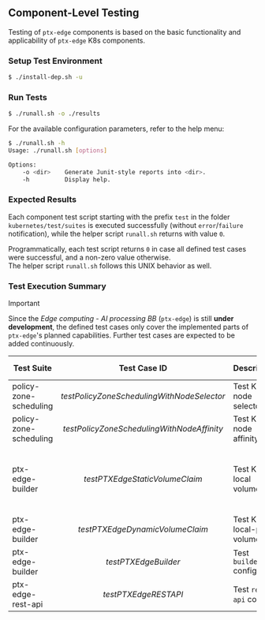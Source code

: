 ## Component-Level Testing

Testing of `ptx-edge` components is based on the basic functionality
and applicability of `ptx-edge` K8s components.

### Setup Test Environment

```bash
$ ./install-dep.sh -u
```

### Run Tests

```bash
$ ./runall.sh -o ./results
```

For the available configuration parameters, refer to the help menu:

```bash
$ ./runall.sh -h
Usage: ./runall.sh [options]

Options:
    -o <dir>    Generate Junit-style reports into <dir>.
    -h          Display help.
```

### Expected Results

Each component test script starting with the prefix `test` in the folder
`kubernetes/test/suites` is executed successfully (without `error`/`failure` notification),
while the helper script `runall.sh` returns with value `0`.

Programmatically, each test script returns `0` in case all defined test
cases were successful, and a non-zero value otherwise.\
The helper script `runall.sh` follows this UNIX behavior as well.

### Test Execution Summary

> [!IMPORTANT]
>
> Since the _Edge computing - AI processing BB_ (`ptx-edge`) is still
> **under development**, the defined test cases only cover the implemented
> parts of `ptx-edge`'s planned capabilities.
> Further test cases are expected to be added continuously.

| Test Suite             |                Test Case ID                | Description                | Expected Outcome                                                                         |   Actual Outcome   | Status  | Notes                                                |
|------------------------|:------------------------------------------:|----------------------------|------------------------------------------------------------------------------------------|:------------------:|:-------:|------------------------------------------------------|
| policy-zone-scheduling | _testPolicyZoneSchedulingWithNodeSelector_ | Test K8s node selector     | [test-report-policy-zone-scheduling.xml](results/test-report-policy-zone-scheduling.xml) | :heavy_check_mark: |   OK    |                                                      |
| policy-zone-scheduling | _testPolicyZoneSchedulingWithNodeAffinity_ | Test K8s node affinity     | [test-report-policy-zone-scheduling.xml](results/test-report-policy-zone-scheduling.xml) | :heavy_check_mark: |   OK    |                                                      |
| ptx-edge-builder       |       _testPTXEdgeStaticVolumeClaim_       | Test K8s local volume      | [test-report-ptx-edge-builder.xml](results/test-report-ptx-edge-builder.xml)             | :heavy_check_mark: | SKIPPED | Static volumes not supported in **K3s** `local-path` |
| ptx-edge-builder       |      _testPTXEdgeDynamicVolumeClaim_       | Test K3s local-path volume | [test-report-ptx-edge-builder.xml](results/test-report-ptx-edge-builder.xml)             | :heavy_check_mark: |   OK    |                                                      |
| ptx-edge-builder       |            _testPTXEdgeBuilder_            | Test `builder` config      | [test-report-ptx-edge-builder.xml](results/test-report-ptx-edge-builder.xml)             | :heavy_check_mark: |   OK    |                                                      |
| ptx-edge-rest-api      |            _testPTXEdgeRESTAPI_            | Test `rest-api` config     | [test-report-ptx-edge-rest-api.xml](results/test-report-ptx-edge-rest-api.xml)           | :heavy_check_mark: |   OK    |                                                      |
